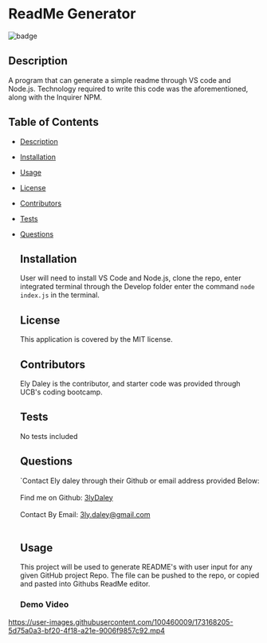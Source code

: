 # ReadMe Generator
  
  ![badge](https://img.shields.io/badge/license-MIT-brightgreen)<br />

  ## Description
  A program that can generate a simple readme through VS code and Node.js. Technology required to write this code was the aforementioned, along with the Inquirer NPM.

  ## Table of Contents
- [Description](#description)
- [Installation](#installation)
- [Usage](#usage)
- [License](#license)
- [Contributors](#contributors)
- [Tests](#tests)
- [Questions](#questions)

  ## Installation
    User will need to install VS Code and Node.js, clone the repo, enter integrated terminal through the Develop folder enter the command 
    ``` node index.js ``` in the terminal.
  
  ## License 
    This application is covered by the MIT license.

  ## Contributors
    Ely Daley is the contributor, and starter code was provided through UCB's coding bootcamp.

  ## Tests
    No tests included

  ## Questions
    `Contact Ely daley through their Github or email address provided Below: <br/>
    </br>
    Find me on Github: [3lyDaley](https://github.com/3lyDaley
    )</br>
    </br>
    Contact By Email: 3ly.daley@gmail.com</br></br>


    ## Usage
    This project will be used to generate README's with user input for any given GitHub project Repo. The file can be pushed to the repo, or copied and pasted into Githubs ReadMe editor.
    ### Demo Video

https://user-images.githubusercontent.com/100460009/173168205-5d75a0a3-bf20-4f18-a21e-9006f9857c92.mp4
